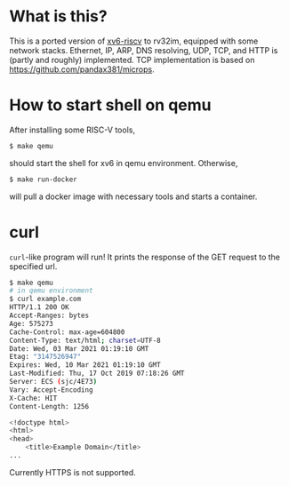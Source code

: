 # What is this?
This is a ported version of [xv6-riscv](https://github.com/mit-pdos/xv6-riscv/) to rv32im, equipped with some network stacks.
Ethernet, IP, ARP, DNS resolving, UDP, TCP, and HTTP is (partly and roughly) implemented.
TCP implementation is based on https://github.com/pandax381/microps.

# How to start shell on qemu
After installing some RISC-V tools,
```bash
$ make qemu
```
should start the shell for xv6 in qemu environment.
Otherwise,
```bash
$ make run-docker
```
will pull a docker image with necessary tools and starts a container.

# curl
`curl`-like program will run! It prints the response of the GET request to the specified url.
```bash
$ make qemu
# in qemu environment
$ curl example.com
HTTP/1.1 200 OK
Accept-Ranges: bytes
Age: 575273
Cache-Control: max-age=604800
Content-Type: text/html; charset=UTF-8
Date: Wed, 03 Mar 2021 01:19:10 GMT
Etag: "3147526947"
Expires: Wed, 10 Mar 2021 01:19:10 GMT
Last-Modified: Thu, 17 Oct 2019 07:18:26 GMT
Server: ECS (sjc/4E73)
Vary: Accept-Encoding
X-Cache: HIT
Content-Length: 1256

<!doctype html>
<html>
<head>
    <title>Example Domain</title>
...
```
Currently HTTPS is not supported.
